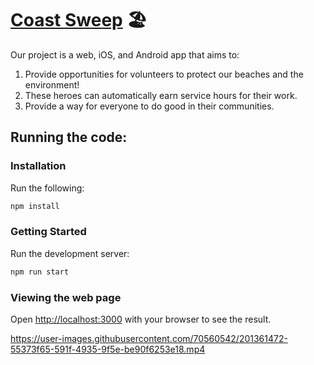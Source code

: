 # [Coast Sweep](https://freelance-beach-cleanup.web.app/) 🏖️

Our project is a web, iOS, and Android app that aims to:  
1. Provide opportunities for volunteers to protect our beaches and the environment!
2. These heroes can automatically earn service hours for their work.
3. Provide a way for everyone to do good in their communities. 

## Running the code:

### Installation
Run the following:

```bash
npm install
```

### Getting Started

Run the development server:

```bash
npm run start
```

### Viewing the web page

Open [http://localhost:3000](http://localhost:3000) with your browser to see the result.


https://user-images.githubusercontent.com/70560542/201361472-55373f65-591f-4935-9f5e-be90f6253e18.mp4


